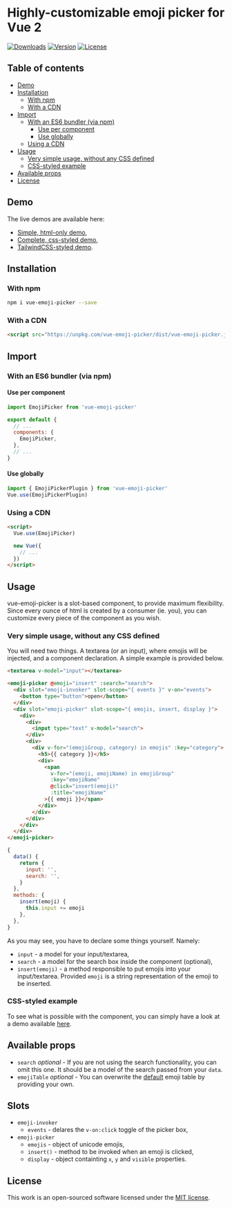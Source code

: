 # Highly-customizable emoji picker for Vue 2
<a href="https://www.npmjs.com/package/vue-emoji-picker"><img src="https://img.shields.io/npm/dt/vue-emoji-picker.svg" alt="Downloads"></a>
<a href="https://www.npmjs.com/package/vue-emoji-picker"><img src="https://img.shields.io/npm/v/vue-emoji-picker.svg" alt="Version"></a>
<a href="https://spdx.org/licenses/MIT.html"><img src="https://img.shields.io/npm/l/vue-emoji-picker.svg" alt="License"></a>

## Table of contents
- [Demo](#demo)
- [Installation](#installation)
  - [With npm](#with-npm)
  - [With a CDN](#with-a-cdn)
- [Import](#import)
  - [With an ES6 bundler (via npm)](#with-an-es6-bundler-via-npm)
    - [Use per component](#use-per-component)
    - [Use globally](#use-globally)
  - [Using a CDN](#using-a-cdn)
- [Usage](#usage)
  - [Very simple usage, without any CSS defined](#very-simple-usage-without-any-css-defined)
  - [CSS-styled example](#css-styled-example)
- [Available props](#available-props)
- [License](#license)


## Demo
The live demos are available here:
- [Simple, html-only demo](https://codepen.io/DCzajkowski/pen/JLypqP),
- [Complete, css-styled demo](https://codepen.io/DCzajkowski/pen/jzLzWp),
- [TailwindCSS-styled demo](https://codepen.io/DCzajkowski/pen/Brxvzj).

## Installation
### With npm
```bash
npm i vue-emoji-picker --save
```

### With a CDN
```html
<script src="https://unpkg.com/vue-emoji-picker/dist/vue-emoji-picker.js"></script>
```

## Import
### With an ES6 bundler (via npm)
#### Use per component
```js
import EmojiPicker from 'vue-emoji-picker'

export default {
  // ...
  components: {
    EmojiPicker,
  },
  // ...
}
```

#### Use globally
```js
import { EmojiPickerPlugin } from 'vue-emoji-picker'
Vue.use(EmojiPickerPlugin)
```

### Using a CDN
```html
<script>
  Vue.use(EmojiPicker)

  new Vue({
    // ...
  })
</script>
```

## Usage
vue-emoji-picker is a slot-based component, to provide maximum flexibility.
Since every ounce of html is created by a consumer (ie. you), you can customize every piece of the component as you wish.

### Very simple usage, without any CSS defined
You will need two things. A textarea (or an input), where emojis will be injected, and a component declaration. A simple example is provided below.
```html
<textarea v-model="input"></textarea>

<emoji-picker @emoji="insert" :search="search">
  <div slot="emoji-invoker" slot-scope="{ events }" v-on="events">
    <button type="button">open</button>
  </div>
  <div slot="emoji-picker" slot-scope="{ emojis, insert, display }">
    <div>
      <div>
        <input type="text" v-model="search">
      </div>
      <div>
        <div v-for="(emojiGroup, category) in emojis" :key="category">
          <h5>{{ category }}</h5>
          <div>
            <span
              v-for="(emoji, emojiName) in emojiGroup"
              :key="emojiName"
              @click="insert(emoji)"
              :title="emojiName"
            >{{ emoji }}</span>
          </div>
        </div>
      </div>
    </div>
  </div>
</emoji-picker>
```

```js
{
  data() {
    return {
      input: '',
      search: '',
    }
  },
  methods: {
    insert(emoji) {
      this.input += emoji
    },
  },
}
```

As you may see, you have to declare some things yourself. Namely:
- `input` - a model for your input/textarea,
- `search` - a model for the search box inside the component (optional),
- `insert(emoji)` - a method responsible to put emojis into your input/textarea. Provided `emoji` is a string representation of the emoji to be inserted.

### CSS-styled example
To see what is possible with the component, you can simply have a look at a demo available [here](https://codepen.io/DCzajkowski/pen/jzLzWp).

## Available props
- `search` _optional_ - If you are not using the search functionality, you can omit this one. It should be a model of the search passed from your `data`.
- `emojiTable` _optional_ - You can overwrite the [default](https://github.com/DCzajkowski/vue-emoji-picker/blob/master/src/emojis.js) emoji table by providing your own.

## Slots
- `emoji-invoker`
  - `events` - delares the `v-on:click` toggle of the picker box,
- `emoji-picker`
  - `emojis` - object of unicode emojis,
  - `insert()` - method to be invoked when an emoji is clicked,
  - `display` - object containting `x`, `y` and `visible` properties.

## License
This work is an open-sourced software licensed under the [MIT license](https://opensource.org/licenses/MIT).
